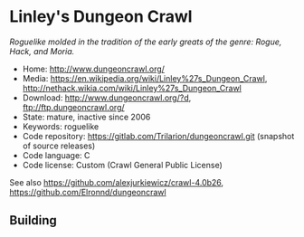 # Linley's Dungeon Crawl

_Roguelike molded in the tradition of the early greats of the genre: Rogue, Hack, and Moria._

- Home: http://www.dungeoncrawl.org/
- Media: https://en.wikipedia.org/wiki/Linley%27s_Dungeon_Crawl, http://nethack.wikia.com/wiki/Linley%27s_Dungeon_Crawl
- Download: http://www.dungeoncrawl.org/?d, ftp://ftp.dungeoncrawl.org/
- State: mature, inactive since 2006
- Keywords: roguelike
- Code repository: https://gitlab.com/Trilarion/dungeoncrawl.git (snapshot of source releases)
- Code language: C
- Code license: Custom (Crawl General Public License)

See also https://github.com/alexjurkiewicz/crawl-4.0b26, https://github.com/Elronnd/dungeoncrawl

## Building

